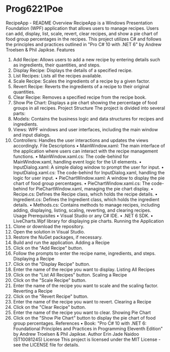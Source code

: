 # Prog6221Poe
RecipeApp - README
Overview
RecipeApp is a Windows Presentation Foundation (WPF) application that allows users to manage recipes. Users can add, display, list, scale, revert, clear recipes, and show a pie chart of food group percentages in the recipes. This project utilizes C# and follows the principles and practices outlined in "Pro C# 10 with .NET 6" by Andrew Troelsen & Phil Japikse.
Features
1.	Add Recipe: Allows users to add a new recipe by entering details such as ingredients, their quantities, and steps.
2.	Display Recipe: Displays the details of a specified recipe.
3.	List Recipes: Lists all the recipes available.
4.	Scale Recipe: Scales the ingredients of a recipe by a given factor.
5.	Revert Recipe: Reverts the ingredients of a recipe to their original quantities.
6.	Clear Recipe: Removes a specified recipe from the recipe book.
7.	Show Pie Chart: Displays a pie chart showing the percentage of food groups in all recipes.
Project Structure
The project is divided into several parts:
1.	Models: Contains the business logic and data structures for recipes and ingredients.
2.	Views: WPF windows and user interfaces, including the main window and input dialogs.
3.	Controllers: Handles the user interactions and updates the views accordingly.
File Descriptions
•	MainWindow.xaml: The main interface of the application where users can interact with the recipe management functions.
•	MainWindow.xaml.cs: The code-behind for MainWindow.xaml, handling event logic for the UI elements.
•	InputDialog.xaml: A simple dialog window to prompt the user for input.
•	InputDialog.xaml.cs: The code-behind for InputDialog.xaml, handling the logic for user input.
•	PieChartWindow.xaml: A window to display the pie chart of food group percentages.
•	PieChartWindow.xaml.cs: The code-behind for PieChartWindow.xaml, managing the pie chart display.
•	Recipe.cs: Defines the Recipe class, which holds the recipe details.
•	Ingredient.cs: Defines the Ingredient class, which holds the ingredient details.
•	Methods.cs: Contains methods to manage recipes, including adding, displaying, listing, scaling, reverting, and clearing recipes.
Usage
Prerequisites
•	Visual Studio or any C# IDE.
•	.NET 6 SDK.
•	LiveCharts.Wpf library for displaying pie charts.
Running the Application
1.	Clone or download the repository.
2.	Open the solution in Visual Studio.
3.	Restore the NuGet packages, if necessary.
4.	Build and run the application.
Adding a Recipe
1.	Click on the "Add Recipe" button.
2.	Follow the prompts to enter the recipe name, ingredients, and steps.
Displaying a Recipe
1.	Click on the "Display Recipe" button.
2.	Enter the name of the recipe you want to display.
Listing All Recipes
1.	Click on the "List All Recipes" button.
Scaling a Recipe
1.	Click on the "Scale Recipe" button.
2.	Enter the name of the recipe you want to scale and the scaling factor.
Reverting a Recipe
1.	Click on the "Revert Recipe" button.
2.	Enter the name of the recipe you want to revert.
Clearing a Recipe
1.	Click on the "Clear Recipe" button.
2.	Enter the name of the recipe you want to clear.
Showing Pie Chart
1.	Click on the "Show Pie Chart" button to display the pie chart of food group percentages.
References
•	Book: "Pro C# 10 with .NET 6: Foundational Principles and Practices in Programming Eleventh Edition" by Andrew Troelsen & Phil Japikse.
Author
Erin Jade Naidoo (ST10081245)
License
This project is licensed under the MIT License - see the LICENSE file for details.
